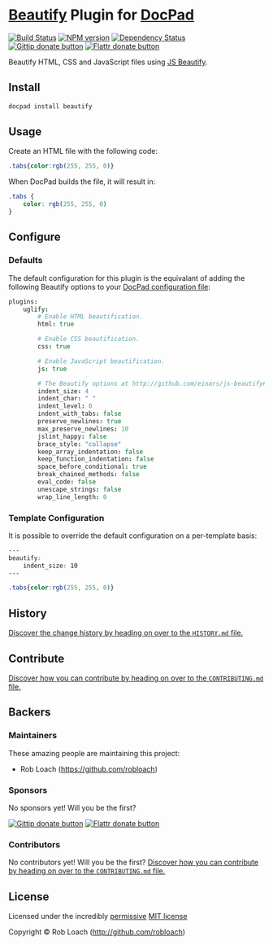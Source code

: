 # [Beautify](https://github.com/einars/js-beautify) Plugin for [DocPad](http://docpad.org)

<!-- BADGES/ -->

[![Build Status](http://img.shields.io/travis-ci/docpad/docpad-plugin-beautify.png?branch=master)](http://travis-ci.org/docpad/docpad-plugin-beautify "Check this project's build status on TravisCI")
[![NPM version](http://badge.fury.io/js/docpad-plugin-beautify.png)](https://npmjs.org/package/docpad-plugin-beautify "View this project on NPM")
[![Dependency Status](https://david-dm.org/docpad/docpad-plugin-beautify.png?theme=shields.io)](https://david-dm.org/docpad/docpad-plugin-beautify)<br/>
[![Gittip donate button](http://img.shields.io/gittip/RobLoach.png)](https://www.gittip.com/RobLoach/ "Donate weekly to this project using Gittip")
[![Flattr donate button](http://img.shields.io/flattr/donate.png?color=yellow)](http://flattr.com/thing/2257574/RobLoach "Donate monthly to this project using Flattr")

<!-- /BADGES -->


Beautify HTML, CSS and JavaScript files using [JS Beautify](https://github.com/einars/js-beautify).


<!-- INSTALL/ -->

## Install

``` bash
docpad install beautify
```

<!-- /INSTALL -->


## Usage

Create an HTML file with the following code:

``` css
.tabs{color:rgb(255, 255, 0)}
```

When DocPad builds the file, it will result in:

``` css
.tabs {
    color: rgb(255, 255, 0)
}
```


## Configure

### Defaults

The default configuration for this plugin is the equivalant of adding the
following Beautify options to your [DocPad configuration file](http://docpad.org/docs/config):

``` coffee
plugins:
	uglify:
		# Enable HTML beautification.
		html: true

		# Enable CSS beautification.
		css: true

		# Enable JavaScript beautification.
		js: true

		# The Beautify options at http://github.com/einars/js-beautify#options
		indent_size: 4
		indent_char: " "
		indent_level: 0
		indent_with_tabs: false
		preserve_newlines: true
		max_preserve_newlines: 10
		jslint_happy: false
		brace_style: "collapse"
		keep_array_indentation: false
		keep_function_indentation: false
		space_before_conditional: true
		break_chained_methods: false
		eval_code: false
		unescape_strings: false
		wrap_line_length: 0
```


### Template Configuration

It is possible to override the default configuration on a per-template basis:

``` css
---
beautify:
	indent_size: 10
---

.tabs{color:rgb(255, 255, 0)}
```

<!-- HISTORY/ -->

## History
[Discover the change history by heading on over to the `HISTORY.md` file.](https://github.com/docpad/docpad-plugin-beautify/blob/master/HISTORY.md#files)

<!-- /HISTORY -->


<!-- CONTRIBUTE/ -->

## Contribute

[Discover how you can contribute by heading on over to the `CONTRIBUTING.md` file.](https://github.com/docpad/docpad-plugin-beautify/blob/master/CONTRIBUTING.md#files)

<!-- /CONTRIBUTE -->


<!-- BACKERS/ -->

## Backers

### Maintainers

These amazing people are maintaining this project:

- Rob Loach (https://github.com/robloach)

### Sponsors

No sponsors yet! Will you be the first?

[![Gittip donate button](http://img.shields.io/gittip/RobLoach.png)](https://www.gittip.com/RobLoach/ "Donate weekly to this project using Gittip")
[![Flattr donate button](http://img.shields.io/flattr/donate.png?color=yellow)](http://flattr.com/thing/2257574/RobLoach "Donate monthly to this project using Flattr")

### Contributors

No contributors yet! Will you be the first?
[Discover how you can contribute by heading on over to the `CONTRIBUTING.md` file.](https://github.com/docpad/docpad-plugin-beautify/blob/master/CONTRIBUTING.md#files)

<!-- /BACKERS -->


<!-- LICENSE/ -->

## License

Licensed under the incredibly [permissive](http://en.wikipedia.org/wiki/Permissive_free_software_licence) [MIT license](http://creativecommons.org/licenses/MIT/)

Copyright &copy; Rob Loach (http://github.com/robloach)

<!-- /LICENSE -->


